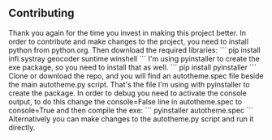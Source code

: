 ## Contributing
Thank you again for the time you invest in making this project better.
In order to contribute and make changes to the project, you need to install python from python.org. Then download the required libraries:
´´´
pip install infi.systray geocoder suntime winshell
´´´
I'm using pyinstaller to create the exe package, so you need to install that as well.
´´´
pip install pyinstaller
´´´
Clone or download the repo, and you will find an autotheme.spec file beside the main autotheme.py script. That's the file I'm using with pyinstaller to create the package.
In order to debug you need to activate the console output, to do this change the console=False line in autotheme.spec to console=True and then compile the exe:
´´´
pyinstaller autotheme.spec
´´´
Alternatively you can make changes to the autotheme.py script and run it directly.
